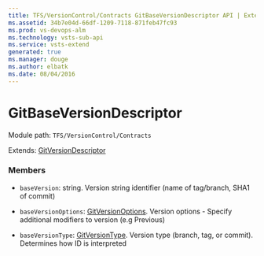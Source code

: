 ```yaml
---
title: TFS/VersionControl/Contracts GitBaseVersionDescriptor API | Extensions for Visual Studio Team Services
ms.assetid: 34b7e04d-66df-1209-7118-871feb47fc93
ms.prod: vs-devops-alm
ms.technology: vsts-sub-api
ms.service: vsts-extend
generated: true
ms.manager: douge
ms.author: elbatk
ms.date: 08/04/2016
---
```


# GitBaseVersionDescriptor

Module path: `TFS/VersionControl/Contracts`

Extends: [GitVersionDescriptor](../../../TFS/VersionControl/Contracts/GitVersionDescriptor.md)

### Members

* `baseVersion`: string. Version string identifier (name of tag/branch, SHA1 of commit)

* `baseVersionOptions`: [GitVersionOptions](../../../TFS/VersionControl/Contracts/GitVersionOptions.md). Version options - Specify additional modifiers to version (e.g Previous)

* `baseVersionType`: [GitVersionType](../../../TFS/VersionControl/Contracts/GitVersionType.md). Version type (branch, tag, or commit). Determines how ID is interpreted

